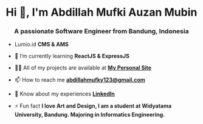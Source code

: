 <h1 align="center">Hi 👋, I'm Abdillah Mufki Auzan Mubin</h1>
<h3 align="center">A passionate Software Engineer from Bandung, Indonesia</h3>

- Lumio.id **CMS & AMS**

- 🌱 I’m currently learning **ReactJS & ExpressJS**
- 👨‍💻 All of my projects are available at **[My Personal Site](https://abdillahmufki-portfolio.vercel.app/)**
- 📫 How to reach me **abdillahmufky123@gmail.com**
- 📄 Know about my experiences **[LinkedIn](https://www.linkedin.com/in/abdillah-mufki-auzan-mubin-55a873212/)**
- ⚡ Fun fact **I love Art and Design, I am a student at Widyatama University, Bandung. Majoring in Informatics Engineering.**
